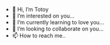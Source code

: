 - 👋 Hi, I’m Totoy
- 👀 I’m interested on you... 
- 🌱 I’m currently learning to love you... 
- 💞️ I’m looking to collaborate on you... 
- 📫 How to reach me.. 

<!---
Rhelz/Rhelz is a ✨ special ✨ repository because its `README.md` (this file) appears on your GitHub profile.
You can click the Preview link to take a look at your changes.
--->
